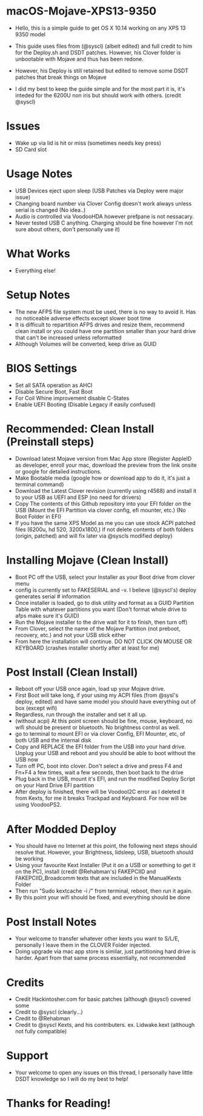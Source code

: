 # macOS-Mojave-XPS13-9350

- Hello, this is a simple guide to get OS X 10.14 working on any XPS 13 9350 model

- This guide uses files from (@syscl) (albeit edited) and full credit to him for the Deploy.sh and DSDT patches. However, his Clover folder is unbootable with Mojave and thus has been redone.

- However, his Deploy is still retained but edited to remove some DSDT patches that break things on Mojave

- I did my best to keep the guide simple and for the most part it is, it's inteded for the 6200U non iris but should work with others. (credit @syscl)

# Issues

- Wake up via lid is hit or miss (sometimes needs key press)
- SD Card slot

# Usage Notes

- USB Devices eject upon sleep (USB Patches via Deploy were major issue)
- Changing board number via Clover Config doesn't work always unless serial is changed (No idea..)
- Audio is controlled via VoodooHDA however prefpane is not nessacary.
- Never tested USB C anything. Charging should be fine however I'm not sure about others, don't personally use it)


# What Works

- Everything else!

# Setup Notes

- The new AFPS file system must be used, there is no way to avoid it. Has no noticeable adverse effects except slower boot time
- It is difficult to repartition AFPS drives and resize them, recommend clean install or you could have one partition smaller than your hard drive that can't be increased unless reformatted
- Although Volumes will be converted, keep drive as GUID

# BIOS Settings

-  Set all SATA operation as AHCI
- Disable Secure Boot, Fast Boot
- For Coil Whine improvement disable C-States
- Enable UEFI Booting (Disable Legacy if easily confused)

# Recommended: Clean Install (Preinstall steps)

- Download latest Mojave version from Mac App store (Register AppleID as developer, enroll your mac, download the preview from the link onsite or google for detailed instructions.
- Make Bootable media (google how or download app to do it, it's just a terminal command) 
- Download the Latest Clover revision (currently using r4568) and install it to your USB as UEFI and ESP (no need for drivers)
- Copy The contents of this Github repository into your EFI folder on the USB (Mount the EFI Partition via clover config, efi mounter, etc.) (No Boot Folder in EFI)
- If you have the same XPS Model as me you can use stock ACPI patched files (6200u, hd 520, 3200x1800,) if not delete contents of both folders (origin, patched) and will fix later via @syscls modified deploy)

# Installing Mojave (Clean Install)

- Boot PC off the USB, select your Installer as your Boot drive from clover menu
- config is currently set to FAKESERIAL and -v. I believe (@syscl's) deploy generates serial # information
- Once installer is loaded, go to disk utility and format as a GUID Partition Table with whatever partitions you want (Don't format whole drive to afps make sure it's GUID)
- Run the Mojave installer to the drive wait for it to finish, then turn off)
- From Clover, select the name of the Mojave Partition (not preboot, recovery, etc.) and not your USB stick either
- From here the installation will continue. DO NOT CLICK ON MOUSE OR KEYBOARD (crashes installer shortly after at least for me)

# Post Install (Clean Install)

- Reboot off your USB once again, load up your Mojave drive.
- First Boot will take long, if your using my ACPI files (from @sysl's deploy, edited) and have same model you should have everything out of box (except wifi)
- Regardless, run through the installer and set it all up.
- (without acpi) At this point screen should be fine, mouse, keyboard, no wifi should be present or bluetooth. No brightness control as well.
- go to terminal to mount EFI or via clover Config, EFI Mounter, etc, of both USB and the internal disk
- Copy and REPLACE the EFI folder from the USB into your hard drive. Unplug your USB and reboot and you should be able to boot without the USB now
- Turn off PC, boot into clover. Don't select a drive and press F4 and Fn+F4 a few times, wait a few seconds, then boot back to the drive
- Plug back in the USB, mount it's EFI, and run the modified Deploy Script on your Hard Drive EFI partition
- After deploy is finished, there will be VoodooI2C error as I deleted it from Kexts, for me it breaks Trackpad and Keyboard.  For now will be using VoodooPS2.

# After Modded Deploy

- You should have no Internet at this point, the following next steps should resolve that. However, your Brightness, lidsleep, USB, bluetooth should be working
- Using your favourite Kext Installer (Put it on a USB or something to get it on the PC), install (credit @Rehabman's) FAKEPCIID and FAKEPCIID_Broadcomm texts that are included in the ManualKexts Folder
- Then run "Sudo kextcache -i /" from terminal, reboot, then run it again. 
- By this point your wifi should be fixed, and everything should be done

# Post Install Notes

- Your welcome to transfer whatever other kexts you want to S/L/E, personally I leave them in the CLOVER Folder injected.
- Doing upgrade via mac app store is similar, just partitioning hard drive is harder. Apart from that same process essentially, not recommended

# Credits
- Credit Hackintosher.com for basic patches (although @syscl) covered some
- Credit to @syscl (clearly...)
- Credit to @Rehabman
- Credit to @syscl Kexts, and his contributers. ex. Lidwake.kext (although not fully compatible)



# Support

- Your welcome to open any issues on this thread, I personally have little DSDT knowledge so I will do my best to help!


# Thanks for Reading!



